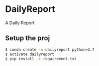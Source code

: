 # DailyReport
A Daily Report


## Setup the proj
```bash
$ conda create -n dailyreport python=3.7
$ activate dailyreport
$ pip install -r requirement.txt
```
